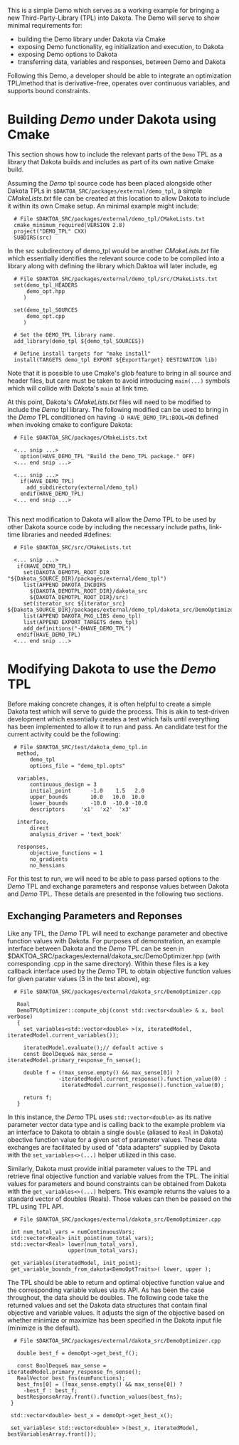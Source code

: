 
This is a simple Demo which serves as a working example for bringing a
new Third-Party-Library (TPL) into Dakota.  The Demo will serve to
show minimal requirements for:

 - building the Demo library under Dakota via Cmake
 - exposing Demo functionality, eg initialization and execution, to Dakota
 - exposing Demo options to Dakota
 - transferring data, variables and responses, between Demo and Dakota

Following this Demo, a developer should be able to integrate an
optimization TPL/method that is derivative-free, operates over
continuous variables, and supports bound constraints.

# Building _Demo_ under Dakota using Cmake

 This section shows how to include the relevant parts of the `Demo`
 TPL as a library that Dakota builds and includes as part of its own
 native Cmake build.

 Assuming the _Demo_ tpl source code has been placed alongside other
 Dakota TPLs in `$DAKTOA_SRC/packages/external/demo_tpl`, a simple
 _CMakeLists.txt_ file can be created at this location to allow Dakota
 to include it within its own Cmake setup.  An minimal example might
 include:
 
 ```
   # File $DAKTOA_SRC/packages/external/demo_tpl/CMakeLists.txt
   cmake_minimum_required(VERSION 2.8)
   project("DEMO_TPL" CXX)
   SUBDIRS(src)
  ```
 In the src subdirectory of demo_tpl would be another _CMakeLists.txt_
 file which essentially identifies the relevant source code to be
 compiled into a library along with defining the library which Daktoa
 will later include, eg

 ```
   # File $DAKTOA_SRC/packages/external/demo_tpl/src/CMakeLists.txt
   set(demo_tpl_HEADERS
       demo_opt.hpp
      )
   
   set(demo_tpl_SOURCES
       demo_opt.cpp
      )
   
   # Set the DEMO_TPL library name.
   add_library(demo_tpl ${demo_tpl_SOURCES})
   
   # Define install targets for "make install"
   install(TARGETS demo_tpl EXPORT ${ExportTarget} DESTINATION lib)
  ```

 Note that it is possible to use Cmake's glob feature to bring in all
 source and header files, but care must be taken to avoid introducing
 `main(...)` symbols which will collide with Dakota's `main` at link
 time.


 At this point, Dakota's _CMakeLists.txt_ files will need to be
 modified to include the _Demo_ tpl library.  The following modified
 can be used to bring in the _Demo_ TPL conditioned on having `-D
 HAVE_DEMO_TPL:BOOL=ON` defined when invoking cmake to configure
 Dakota:

 ```
   # File $DAKTOA_SRC/packages/CMakeLists.txt

   <... snip ...>
     option(HAVE_DEMO_TPL "Build the Demo_TPL package." OFF)
   <... end snip ...>
   
   <... snip ...>
     if(HAVE_DEMO_TPL)
       add_subdirectory(external/demo_tpl)
     endif(HAVE_DEMO_TPL)
   <... end snip ...>
   
  ```

 This next modification to Dakota will allow the _Demo_ TPL to be used
 by other Dakota source code by including the necessary include paths,
 link-time libraries and needed #defines:

 ```
   # File $DAKTOA_SRC/src/CMakeLists.txt

   <... snip ...>
    if(HAVE_DEMO_TPL)
      set(DAKOTA_DEMOTPL_ROOT_DIR "${Dakota_SOURCE_DIR}/packages/external/demo_tpl")
      list(APPEND DAKOTA_INCDIRS 
        ${DAKOTA_DEMOTPL_ROOT_DIR}/dakota_src
        ${DAKOTA_DEMOTPL_ROOT_DIR}/src)
      set(iterator_src ${iterator_src} ${Dakota_SOURCE_DIR}/packages/external/demo_tpl/dakota_src/DemoOptimizer.cpp)
      list(APPEND DAKOTA_PKG_LIBS demo_tpl)
      list(APPEND EXPORT_TARGETS demo_tpl)
      add_definitions("-DHAVE_DEMO_TPL")
    endif(HAVE_DEMO_TPL)
   <... end snip ...>
 ```

 

# Modifying Dakota to use the _Demo_  TPL

 Before making concrete changes, it is often helpful to create a
 simple Dakota test which will serve to guide the process.  This is
 akin to test-driven development which essentially creates a test
 which fails until everything has been implemented to allow it to run
 and pass. An candidate test for the current activity could be the
 following:

 ```
   # File $DAKTOA_SRC/test/dakota_demo_tpl.in
    method,
        demo_tpl
        options_file = "demo_tpl.opts"

    variables,
        continuous_design = 3
        initial_point      -1.0    1.5   2.0
        upper_bounds	   10.0   10.0  10.0
        lower_bounds       -10.0  -10.0 -10.0
        descriptors	    'x1'  'x2'  'x3'

    interface,
        direct
        analysis_driver = 'text_book'

    responses,
        objective_functions = 1
        no_gradients
        no_hessians
   ```
 For this test to run, we will need to be able to pass parsed options
 to the _Demo_ TPL and exchange parameters and response values between
 Dakota and _Demo_ TPL.  These details are presented in the following
 two sections.

## Exchanging Parameters and Reponses

 Like any TPL, the _Demo_ TPL will need to exchange parameter and
 obective function values with Dakota.  For purposes of demonstration,
 an example interface between Dakota and the _Demo_ TPL can be seen in
 $DAKTOA_SRC/packages/external/dakota_src/DemoOptimizer.hpp (with
 corresponding .cpp in the same directory).  Within these files is a
 key callback interface used by the _Demo_ TPL to obtain objective
 function values for given parater values (3 in the test above), eg:

 ```
   # File $DAKTOA_SRC/packages/external/dakota_src/DemoOptimizer.cpp

    Real
    DemoTPLOptimizer::compute_obj(const std::vector<double> & x, bool verbose)
    {
      set_variables<std::vector<double> >(x, iteratedModel, iteratedModel.current_variables());

      iteratedModel.evaluate();// default active s
      const BoolDeque& max_sense = iteratedModel.primary_response_fn_sense();

      double f = (!max_sense.empty() && max_sense[0]) ?
                 -iteratedModel.current_response().function_value(0) :
                  iteratedModel.current_response().function_value(0);

      return f;
    }
 ```

 In this instance, the _Demo_ TPL uses `std::vector<double>` as its
 native parameter vector data type and is calling back to the example
 problem via an interface to Dakota to obtain a single `double`
 (aliased to `Real` in Dakota) obective function value for a given set
 of parameter values.  These data exchanges are facilitated by used of
 "data adapters" supplied by Dakota with the `set_variables<>(...)`
 helper utilized in this case.

 Similarly, Dakota must provide initial parameter values to the TPL
 and retrieve final objective function and variable values from the
 TPL.  The initial values for parameters and bound constraints can be
 obtained from Dakota with the `get_variables<>(...)` helpers.  This
 example returns the values to a standard vector of doubles (Reals).
 Those values can then be passed on the TPL using TPL API.

 ```
   # File $DAKTOA_SRC/packages/external/dakota_src/DemoOptimizer.cpp

  int num_total_vars = numContinuousVars;
  std::vector<Real> init_point(num_total_vars);
  std::vector<Real> lower(num_total_vars),
                    upper(num_total_vars);

  get_variables(iteratedModel, init_point);
  get_variable_bounds_from_dakota<DemoOptTraits>( lower, upper );
 ```

 The TPL should be able to return and optimal objective function value
 and the corresponding variable values via its API.  As has been the
 case throughout, the data should be doubles.  The following code take
 the returned values and set the Dakota data structures that contain
 final objective and variable values.  It adjusts the sign of the
 objective based on whether minimize or maximize has been specified in
 the Dakota input file (minimize is the default).

 ```
   # File $DAKTOA_SRC/packages/external/dakota_src/DemoOptimizer.cpp

    double best_f = demoOpt->get_best_f();

    const BoolDeque& max_sense = iteratedModel.primary_response_fn_sense();
    RealVector best_fns(numFunctions);
    best_fns[0] = (!max_sense.empty() && max_sense[0]) ?
      -best_f : best_f;
    bestResponseArray.front().function_values(best_fns);
  }

  std::vector<double> best_x = demoOpt->get_best_x();

  set_variables< std::vector<double> >(best_x, iteratedModel, bestVariablesArray.front());
```
